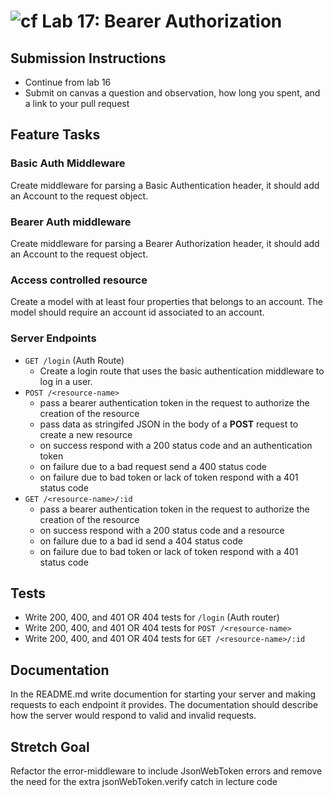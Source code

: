 ![cf](https://i.imgur.com/7v5ASc8.png) Lab 17: Bearer Authorization
======

## Submission Instructions
* Continue from lab 16
* Submit on canvas a question and observation, how long you spent, and a link to your pull request

## Feature Tasks  
### Basic Auth Middleware
Create middleware for parsing a Basic Authentication header, it should add an Account to the request object. 

### Bearer Auth middleware 
Create middleware for parsing a Bearer Authorization header, it should add an Account to the request object.

### Access controlled resource 
Create a model with at least four properties that belongs to an account. The model should require an account id associated to an account.

### Server Endpoints
* `GET /login` (Auth Route)
  * Create a login route that uses the basic authentication middleware to log in a user.
* `POST /<resource-name>` 
  * pass a bearer authentication token in the request to authorize the creation of the resource
  * pass data as stringifed JSON in the body of a **POST** request to create a new resource
  * on success respond with a 200 status code and an authentication token
  * on failure due to a bad request send a 400 status code
  * on failure due to bad token or lack of token respond with a 401 status code
* `GET /<resource-name>/:id` 
  * pass a bearer authentication token in the request to authorize the creation of the resource
  * on success respond with a 200 status code and a resource
  * on failure due to a bad id send a 404 status code
  * on failure due to bad token or lack of token respond with a 401 status code

## Tests
* Write 200, 400, and 401 OR 404 tests for `/login` (Auth router)
* Write 200, 400, and 401 OR 404 tests for `POST /<resource-name>`
* Write 200, 400, and 401 OR 404 tests for `GET /<resource-name>/:id`

## Documentation
In the README.md write documention for starting your server and making requests to each endpoint it provides. The documentation should describe how the server would respond to valid and invalid requests.

## Stretch Goal
Refactor the error-middleware to include JsonWebToken errors and remove the need for the extra jsonWebToken.verify catch in lecture code